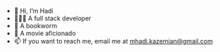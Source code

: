- 👋 Hi, I’m Hadi
- 👨🏻‍💻 A full stack developer 
- 📖 A bookworm 
- 🎥 A movie aficionado 
- 📫 If you want to reach me, email me at mhadi.kazemian@gmail.com


